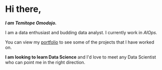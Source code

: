 # Hi there,
 _**I am Temitope Omodojo.**_

 I am a data enthusiast and budding data analyst. I currently work in _AIOps._  

You can view my [portfolio](https://www.datascienceportfol.io/temitopeomodojo "Temitope's Portfolio") to see some of the projects that I have worked on.

**I am looking to learn Data Science** and I'd love to meet any Data Scientist who can point me in the right direction.


<!--
**msawizzy/msawizzy** is a ✨ _special_ ✨ repository because its `README.md` (this file) appears on your GitHub profile.

Here are some ideas to get you started:

- 🔭 I’m currently working on ...
- 🌱 I’m currently learning ...
- 👯 I’m looking to collaborate on ...
- 🤔 I’m looking for help with ...
- 💬 Ask me about ...
- 📫 How to reach me: ...
- 😄 Pronouns: ...
- ⚡ Fun fact: ...
-->
